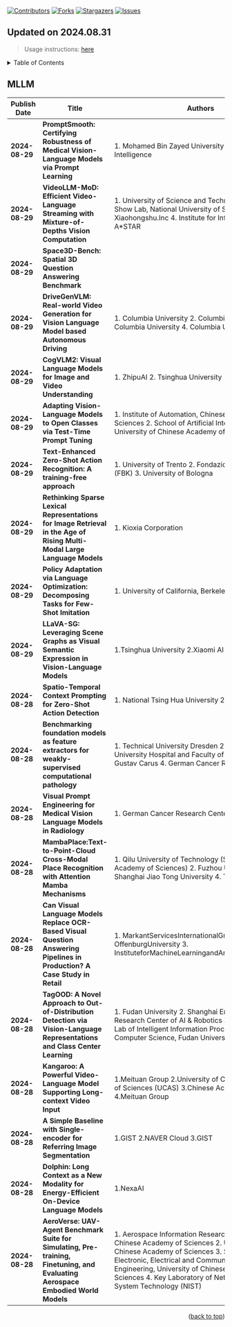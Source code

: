 [![Contributors][contributors-shield]][contributors-url]
[![Forks][forks-shield]][forks-url]
[![Stargazers][stars-shield]][stars-url]
[![Issues][issues-shield]][issues-url]

## Updated on 2024.08.31
> Usage instructions: [here](./docs/README.md#usage)

<details>
  <summary>Table of Contents</summary>
  <ol>
    <li><a href=#mllm>MLLM</a></li>
  </ol>
</details>

## MLLM

|Publish Date|Title|Authors|PDF|Code|
|---|---|---|---|---|
|**2024-08-29**|**PromptSmooth: Certifying Robustness of Medical Vision-Language Models via Prompt Learning**|<div style="width:400px;">1. Mohamed Bin Zayed University of Artificial Intelligence</div>|[2408.16769](http://arxiv.org/abs/2408.16769)|**[link](https://github.com/nhussein/promptsmooth)**|
|**2024-08-29**|**VideoLLM-MoD: Efficient Video-Language Streaming with Mixture-of-Depths Vision Computation**|<div style="width:400px;">1. University of Science and Technology of China 2. Show Lab, National University of Singapore 3. Xiaohongshu.Inc 4. Institute for Infocomm Research, A*STAR</div>|[2408.16730](http://arxiv.org/abs/2408.16730)|null|
|**2024-08-29**|**Space3D-Bench: Spatial 3D Question Answering Benchmark**| |[2408.16662](http://arxiv.org/abs/2408.16662)|null|
|**2024-08-29**|**DriveGenVLM: Real-world Video Generation for Vision Language Model based Autonomous Driving**|<div style="width:400px;">1. Columbia University 2. Columbia University 3. Columbia University 4. Columbia University</div>|[2408.16647](http://arxiv.org/abs/2408.16647)|null|
|**2024-08-29**|**CogVLM2: Visual Language Models for Image and Video Understanding**|<div style="width:400px;">1. ZhipuAI 2. Tsinghua University</div>|[2408.16500](http://arxiv.org/abs/2408.16500)|**[link](https://github.com/thudm/cogvlm2)**|
|**2024-08-29**|**Adapting Vision-Language Models to Open Classes via Test-Time Prompt Tuning**|<div style="width:400px;">1. Institute of Automation, Chinese Academy of Sciences 2. School of Artificial Intelligence, University of Chinese Academy of Sciences</div>|[2408.16486](http://arxiv.org/abs/2408.16486)|null|
|**2024-08-29**|**Text-Enhanced Zero-Shot Action Recognition: A training-free approach**|<div style="width:400px;">1. University of Trento 2. Fondazione Bruno Kessler (FBK) 3. University of Bologna</div>|[2408.16412](http://arxiv.org/abs/2408.16412)|null|
|**2024-08-29**|**Rethinking Sparse Lexical Representations for Image Retrieval in the Age of Rising Multi-Modal Large Language Models**|<div style="width:400px;">1. Kioxia Corporation</div>|[2408.16296](http://arxiv.org/abs/2408.16296)|null|
|**2024-08-29**|**Policy Adaptation via Language Optimization: Decomposing Tasks for Few-Shot Imitation**|<div style="width:400px;">1. University of California, Berkeley</div>|[2408.16228](http://arxiv.org/abs/2408.16228)|null|
|**2024-08-29**|**LLaVA-SG: Leveraging Scene Graphs as Visual Semantic Expression in Vision-Language Models**|<div style="width:400px;">1.Tsinghua University 2.Xiaomi AI Lab</div>|[2408.16224](http://arxiv.org/abs/2408.16224)|null|
|**2024-08-28**|**Spatio-Temporal Context Prompting for Zero-Shot Action Detection**|<div style="width:400px;">1. National Tsing Hua University 2. NVIDIA</div>|[2408.15996](http://arxiv.org/abs/2408.15996)|null|
|**2024-08-28**|**Benchmarking foundation models as feature extractors for weakly-supervised computational pathology**|<div style="width:400px;">1. Technical University Dresden 2. StratifAI GmbH 3. University Hospital and Faculty of Medicine Carl Gustav Carus 4. German Cancer Research Center</div>|[2408.15823](http://arxiv.org/abs/2408.15823)|null|
|**2024-08-28**|**Visual Prompt Engineering for Medical Vision Language Models in Radiology**|<div style="width:400px;">1. German Cancer Research Center (DKFZ)</div>|[2408.15802](http://arxiv.org/abs/2408.15802)|null|
|**2024-08-28**|**MambaPlace:Text-to-Point-Cloud Cross-Modal Place Recognition with Attention Mamba Mechanisms**|<div style="width:400px;">1. Qilu University of Technology (Shandong Academy of Sciences) 2. Fuzhou University 3. Shanghai Jiao Tong University 4. Tongji University</div>|[2408.15740](http://arxiv.org/abs/2408.15740)|null|
|**2024-08-28**|**Can Visual Language Models Replace OCR-Based Visual Question Answering Pipelines in Production? A Case Study in Retail**|<div style="width:400px;">1. MarkantServicesInternationalGmbH 2. OffenburgUniversity 3. InstituteforMachineLearningandAnalytics(IMLA)</div>|[2408.15626](http://arxiv.org/abs/2408.15626)|null|
|**2024-08-28**|**TagOOD: A Novel Approach to Out-of-Distribution Detection via Vision-Language Representations and Class Center Learning**|<div style="width:400px;">1. Fudan University 2. Shanghai Engineering Research Center of AI & Robotics 3. Shanghai Key Lab of Intelligent Information Processing 4. School of Computer Science, Fudan University</div>|[2408.15566](http://arxiv.org/abs/2408.15566)|null|
|**2024-08-28**|**Kangaroo: A Powerful Video-Language Model Supporting Long-context Video Input**|<div style="width:400px;">1.Meituan Group 2.University of Chinese Academy of Sciences (UCAS) 3.Chinese Academy of Sciences 4.Meituan Group</div>|[2408.15542](http://arxiv.org/abs/2408.15542)|null|
|**2024-08-28**|**A Simple Baseline with Single-encoder for Referring Image Segmentation**|<div style="width:400px;">1.GIST 2.NAVER Cloud 3.GIST</div>|[2408.15521](http://arxiv.org/abs/2408.15521)|null|
|**2024-08-28**|**Dolphin: Long Context as a New Modality for Energy-Efficient On-Device Language Models**|<div style="width:400px;">1.NexaAI</div>|[2408.15518](http://arxiv.org/abs/2408.15518)|null|
|**2024-08-28**|**AeroVerse: UAV-Agent Benchmark Suite for Simulating, Pre-training, Finetuning, and Evaluating Aerospace Embodied World Models**|<div style="width:400px;">1. Aerospace Information Research Institute, Chinese Academy of Sciences 2. University of Chinese Academy of Sciences 3. School of Electronic, Electrical and Communication Engineering, University of Chinese Academy of Sciences 4. Key Laboratory of Network Information System Technology (NIST)</div>|[2408.15511](http://arxiv.org/abs/2408.15511)|null|

<p align=right>(<a href=#updated-on-20240831>back to top</a>)</p>

[contributors-shield]: https://img.shields.io/github/contributors/Vincentqyw/cv-arxiv-daily.svg?style=for-the-badge
[contributors-url]: https://github.com/Vincentqyw/cv-arxiv-daily/graphs/contributors
[forks-shield]: https://img.shields.io/github/forks/Vincentqyw/cv-arxiv-daily.svg?style=for-the-badge
[forks-url]: https://github.com/Vincentqyw/cv-arxiv-daily/network/members
[stars-shield]: https://img.shields.io/github/stars/Vincentqyw/cv-arxiv-daily.svg?style=for-the-badge
[stars-url]: https://github.com/Vincentqyw/cv-arxiv-daily/stargazers
[issues-shield]: https://img.shields.io/github/issues/Vincentqyw/cv-arxiv-daily.svg?style=for-the-badge
[issues-url]: https://github.com/Vincentqyw/cv-arxiv-daily/issues

